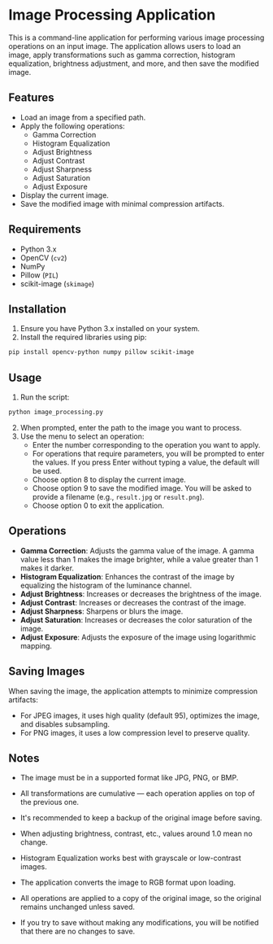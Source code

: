 # Image Processing Application

This is a command-line application for performing various image processing operations on an input image. The application allows users to load an image, apply transformations such as gamma correction, histogram equalization, brightness adjustment, and more, and then save the modified image.

## Features

- Load an image from a specified path.
- Apply the following operations:
  - Gamma Correction
  - Histogram Equalization
  - Adjust Brightness
  - Adjust Contrast
  - Adjust Sharpness
  - Adjust Saturation
  - Adjust Exposure
- Display the current image.
- Save the modified image with minimal compression artifacts.

## Requirements

- Python 3.x
- OpenCV (`cv2`)
- NumPy
- Pillow (`PIL`)
- scikit-image (`skimage`)

## Installation

1. Ensure you have Python 3.x installed on your system.
2. Install the required libraries using pip:

```bash
pip install opencv-python numpy pillow scikit-image
```

## Usage

1. Run the script:

```bash
python image_processing.py
```

2. When prompted, enter the path to the image you want to process.
3. Use the menu to select an operation:
   - Enter the number corresponding to the operation you want to apply.
   - For operations that require parameters, you will be prompted to enter the values. If you press Enter without typing a value, the default will be used.
   - Choose option 8 to display the current image.
   - Choose option 9 to save the modified image. You will be asked to provide a filename (e.g., `result.jpg` or `result.png`).
   - Choose option 0 to exit the application.

## Operations

- **Gamma Correction**: Adjusts the gamma value of the image. A gamma value less than 1 makes the image brighter, while a value greater than 1 makes it darker.
- **Histogram Equalization**: Enhances the contrast of the image by equalizing the histogram of the luminance channel.
- **Adjust Brightness**: Increases or decreases the brightness of the image.
- **Adjust Contrast**: Increases or decreases the contrast of the image.
- **Adjust Sharpness**: Sharpens or blurs the image.
- **Adjust Saturation**: Increases or decreases the color saturation of the image.
- **Adjust Exposure**: Adjusts the exposure of the image using logarithmic mapping.

## Saving Images

When saving the image, the application attempts to minimize compression artifacts:
- For JPEG images, it uses high quality (default 95), optimizes the image, and disables subsampling.
- For PNG images, it uses a low compression level to preserve quality.

## Notes

- The image must be in a supported format like JPG, PNG, or BMP.
- All transformations are cumulative — each operation applies on top of the previous one.
- It's recommended to keep a backup of the original image before saving.
- When adjusting brightness, contrast, etc., values around 1.0 mean no change.
- Histogram Equalization works best with grayscale or low-contrast images.


- The application converts the image to RGB format upon loading.
- All operations are applied to a copy of the original image, so the original remains unchanged unless saved.
- If you try to save without making any modifications, you will be notified that there are no changes to save.
